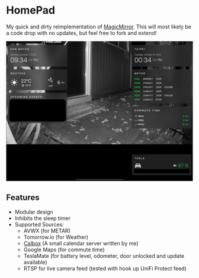 HomePad
=======

My quick and dirty reimplementation of [MagicMirror](https://magicmirror.builders/). This will most likely be a code drop with no updates, but feel free to fork and extend!

![Screenshot of HomePad running on iPad Simulator](./screenshot.png)

## Features

- Modular design
- Inhibits the sleep timer
- Supported Sources:
  - AVWX (for METAR)
  - Tomorrow.io (for Weather)
  - [Calbox](https://github.com/itszero/calbox) (A small calendar server written by me)
  - Google Maps (for commute time)
  - TeslaMate (for battery level, odometer, door unlocked and update available)
  - RTSP for live camera feed (tested with hook up UniFi Protect feed)
